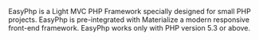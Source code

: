 EasyPhp is a Light MVC PHP Framework specially designed for small PHP projects. EasyPhp is pre-integrated with Materialize a modern responsive front-end framework. EasyPhp works only with PHP version 5.3 or above.
